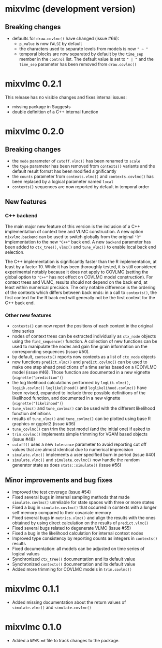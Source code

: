 # mixvlmc (development version)
## Breaking changes
* defaults for `draw.covlmc()` have changed (issue #66):
  * `p_value` is now `FALSE` by default
  * the characters used to separate levels from models is now `" ~ "`
  * temporal blocks are now separated by default by the `time_sep` member
    in the `control` list. The default value is set to `" | "` and the
    `time_sep` parameter has been removed from `draw.covlmc()`

# mixvlmc 0.2.1
This release has no visible changes and fixes internal issues:

* missing package in Suggests
* double definition of a C++ internal function

# mixvlmc 0.2.0

## Breaking changes
* the `mode` parameter of `cutoff.vlmc()` has been renamed to `scale`
* the `type` parameter has been removed from `contexts()` variants and the 
  default result format has been modified significantly
* the `counts` parameter from `contexts.vlmc()` and `contexts.covlmc()` has
  been replaced by a logical parameter named `local`
* `contexts()` sequences are now reported by default in temporal order

## New features
### C++ backend
The main major new feature of this version is the inclusion of a C++ 
implementation of context tree and VLMC construction. A new option 
`mixvlmc.backend` can be used to switch globally from the original `"R"` 
implementation to the new `"C++"` back end. A new `backend` parameter has
been added to `ctx_tree()`, `vlmc()` and `tune_vlmc()` to enable local back end
selection. 

The C++ implementation is significantly faster than the R implementation, at 
least by a factor 10. While it has been thoroughly tested, it is still 
considered experimental notably because it does not apply to COVLMC (setting the 
global  option to `"C++"` has not effect on COVLMC model construction). For 
context trees and VLMC, results should not depend on the back end, at least 
within numerical precision. The only notable difference is the ordering of the 
contexts which differs between back ends: in a call to `contexts()`, the first 
context for the R back end will generally not be the first context for the C++ 
back end. 

### Other new features
* `contexts()` can now report the positions of each context in the original time
  series
* nodes of context trees can be extracted individually as `ctx_node` objects 
  using the `find_sequence()` function. A collection of new functions can be
  used to manipulate the nodes and gain fine grain information on the 
  corresponding sequences (issue #50). 
* by default, `contexts()` reports now contexts as a list of `ctx_node` objects
* new functions `predict.vlmc()` and `predict.covlmc()` can be used to make one 
  step ahead predictions of a time series based on a (CO)VLMC model (issue #46).
  Those function are documented in  a new vignette (`vignette("prediction")`)
* the log likelihood calculations performed by `logLik.vlmc()`, `logLik.covlmc()`
  `loglikelihood()` and `loglikelihood.covlmc()` have been revised, expanded to 
  include three possible definitions of the likelihood function, and documented 
  in a new vignette (`vignette("likelihood")`)
* `tune_vlmc()` and `tune_covlmc()` can be used with the different likelihood 
  function definitions
* results of `tune_vlmc()` and `tune_covlmc()` can be plotted using base R 
  graphics or ggplot2 (issue #36)
* `tune_covlmc()` can trim the best model (and the initial one) if asked to  
* `trim.covlmc()` implements simple trimming for VGAM based objects (issue #48)
* `cutoff()` uses a new `tolerance` parameter to avoid reporting cut off values
  that are almost identical due to numerical imprecision 
* `simulate.vlmc()` implements a user specified burn in period (issue #40)
* `simulate.vlmc()` and `simulate.covlmc()` now handle the random generator 
  state as does `stats::simulate()` (issue #56)
  
## Minor improvements and bug fixes
* Improved the test coverage (issue #54)
* Fixed several bugs in internal sampling methods that made `simulate.covlmc()`
  unreliable for state spaces with three or more states
* Fixed a bug in `simulate.covlmc()` that occurred in contexts with a longer 
  self memory compared to their covariate memory
* Fixed several bugs in `metrics.vlmc()` and align the results with the ones
  obtained by using direct calculation on the results of `predict.vlmc()`
* Fixed several bugs related to degenerate VLMC (issue #55)
* Fixed a bug in the likelihood calculation for internal context nodes
* Improved type consistency by reporting counts as integers in `contexts()` 
  results
* Fixed documentation: all models can be adjusted on time series of logical 
  values
* Synchronized `ctx_tree()` documentation and its default value
* Synchronized `contexts()` documentation and its default value
* Added more trimming for COVLMC models in `trim.covlmc()`

# mixvlmc 0.1.1

* Added missing documentation about the return values of `simulate.vlmc()` and
  `simulate.covlmc()`

# mixvlmc 0.1.0

* Added a `NEWS.md` file to track changes to the package.
